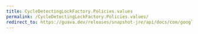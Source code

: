 ```yaml
---
title: CycleDetectingLockFactory.Policies.values
permalink: /CycleDetectingLockFactory.Policies.values/
redirect_to: https://guava.dev/releases/snapshot-jre/api/docs/com/google/common/util/concurrent/CycleDetectingLockFactory.Policies.html#values--
---
```

